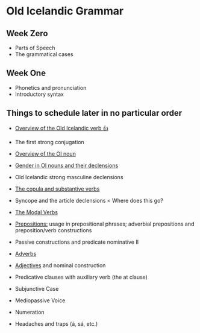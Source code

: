 # Old Icelandic Grammar 

## Week Zero

* Parts of Speech
* The grammatical cases

## Week One

<!--* A quick review of Aleric's sheet or concise reference grammar-->
* Phonetics and pronunciation
* Introductory syntax

## Things to schedule later in no particular order

* [Overview of the Old Icelandic verb :thumbsup: ](https://rcblack.net/grammar/lesson09)
* The first strong conjugation
* [Overview of the OI noun](https://rcblack.net/grammar/lesson10)

* [Gender in OI nouns and their declensions](https://rcblack.net/grammar/lesson11)
* Old Icelandic strong masculine declensions
* [The copula and substantive verbs](https://rcblack.net/grammar/lesson12)
* Syncope and the article declensions < Where does this go?
* [The Modal Verbs](https://rcblack.net/grammar/lesson14)
* [Prepositions:](https://rcblack.net/grammar/lesson15) usage in prepositional phrases; adverbial prepositions and preposition/verb constructions
* Passive constructions and predicate nominative II
* [Adverbs](https://rcblack.com/grammar/lesson16)
* [Adjectives](https://rcblack.net/grammar/lesson17) and nominal construction
* Predicative clauses with auxiliary verb (the at clause)
* Subjunctive Case
* Mediopassive Voice
* Numeration
* Headaches and traps (á, sá, etc.)




